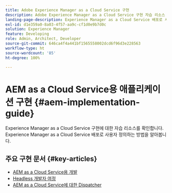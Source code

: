 ```yaml
---
title: Adobe Experience Manager as a Cloud Service 구현
description: Adobe Experience Manager as a Cloud Service 구현 자습 리소스 및 설명서 링크
landing-page-description: Experience Manager as a Cloud Service 배포로 사용자 정의하는 방법을 알아봅니다.
exl-id: d1e359a0-8a03-4f57-aa9c-cf1d0e9b7d0c
solution: Experience Manager
feature: Developing
role: Admin, Architect, Developer
source-git-commit: 646ca4f4a441bf1565558002dcd6f96d3e228563
workflow-type: ht
source-wordcount: '85'
ht-degree: 100%

---
```



# AEM as a Cloud Service용 애플리케이션 구현 {#aem-implementation-guide}

Experience Manager as a Cloud Service 구현에 대한 자습 리소스를 확인합니다. Experience Manager as a Cloud Service 배포로 사용자 정의하는 방법을 알아봅니다.

## 주요 구현 문서 {#key-articles}

* [AEM as a Cloud Service용 개발](developing/introduction/development-guidelines.md)
* [Headless 개발자 여정](/help/journey-headless/developer/overview.md)
* [AEM as a Cloud Service에 대한 Dispatcher](dispatcher/overview.md)
